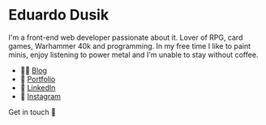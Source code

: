 # Eduardo Dusik

I'm a front-end web developer passionate about it. Lover of RPG, card games, Warhammer 40k and programming. 
In my free time I like to paint minis, enjoy listening to power metal and I'm unable to stay without coffee.<br/>

* :man_technologist: [Blog](https://eduardodusik.dev/) <br/>
* :art: [Portfolio](https://eduardodusik.com.br/) <br/>
* :briefcase: [LinkedIn](https://www.linkedin.com/in/eduardo-dos-santos-dusik-095100120/) <br/>
* :camera_flash: [Instagram](https://www.instagram.com/minipaintingmasterpieces/)<br/>

Get in touch :wave:
